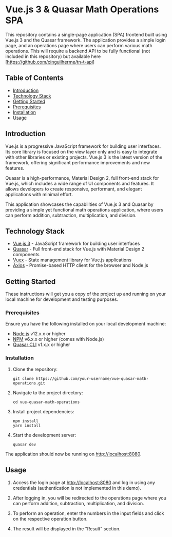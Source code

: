 # Vue.js 3 & Quasar Math Operations SPA

This repository contains a single-page application (SPA) frontend built using Vue.js 3 and the Quasar framework. The application provides a simple login page, and an operations page where users can perform various math operations.
This will require a backend API to be fully functional (not included in this repository) but available here [https://github.com/cinguilherme/tn-t-api]

## Table of Contents

- [Introduction](#introduction)
- [Technology Stack](#technology-stack)
- [Getting Started](#getting-started)
- [Prerequisites](#prerequisites)
- [Installation](#installation)
- [Usage](#usage)

## Introduction

Vue.js is a progressive JavaScript framework for building user interfaces. Its core library is focused on the view layer only and is easy to integrate with other libraries or existing projects. Vue.js 3 is the latest version of the framework, offering significant performance improvements and new features.

Quasar is a high-performance, Material Design 2, full front-end stack for Vue.js, which includes a wide range of UI components and features. It allows developers to create responsive, performant, and elegant applications with minimal effort.

This application showcases the capabilities of Vue.js 3 and Quasar by providing a simple yet functional math operations application, where users can perform addition, subtraction, multiplication, and division.

## Technology Stack

- [Vue.js 3](https://v3.vuejs.org/) - JavaScript framework for building user interfaces
- [Quasar](https://quasar.dev/) - Full front-end stack for Vue.js with Material Design 2 components
- [Vuex](https://vuex.vuejs.org/) - State management library for Vue.js applications
- [Axios](https://axios-http.com/) - Promise-based HTTP client for the browser and Node.js

## Getting Started

These instructions will get you a copy of the project up and running on your local machine for development and testing purposes.

### Prerequisites

Ensure you have the following installed on your local development machine:

- [Node.js](https://nodejs.org/) v12.x.x or higher
- [NPM](https://www.npmjs.com/) v6.x.x or higher (comes with Node.js)
- [Quasar CLI](https://quasar.dev/quasar-cli/installation) v1.x.x or higher

### Installation

1. Clone the repository:

   ```
   git clone https://github.com/your-username/vue-quasar-math-operations.git
   ```

2. Navigate to the project directory:

   ```
   cd vue-quasar-math-operations
   ```

3. Install project dependencies:

   ```
   npm install
   yarn install
   ```

4. Start the development server:

   ```
   quasar dev
   ```

The application should now be running on [http://localhost:8080](http://localhost:8080).

## Usage

1. Access the login page at [http://localhost:8080](http://localhost:8080) and log in using any credentials (authentication is not implemented in this demo).

2. After logging in, you will be redirected to the operations page where you can perform addition, subtraction, multiplication, and division.

3. To perform an operation, enter the numbers in the input fields and click on the respective operation button.

4. The result will be displayed in the "Result" section.
